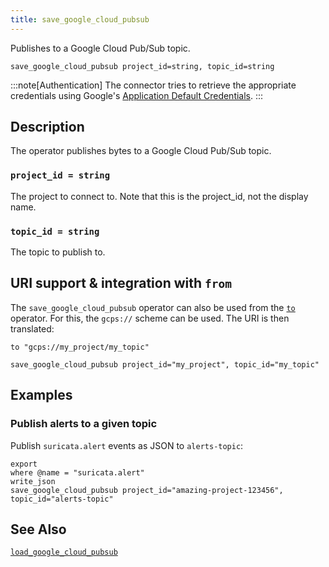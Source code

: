 ```yaml
---
title: save_google_cloud_pubsub
---
```


Publishes to a Google Cloud Pub/Sub topic.

```tql
save_google_cloud_pubsub project_id=string, topic_id=string
```

:::note[Authentication]
The connector tries to retrieve the appropriate credentials using Google's
[Application Default Credentials](https://google.aip.dev/auth/4110).
:::

## Description

The operator publishes bytes to a Google Cloud Pub/Sub topic.

### `project_id = string`

The project to connect to. Note that this is the project_id, not the display name.

### `topic_id = string`

The topic to publish to.

## URI support & integration with `from`

The `save_google_cloud_pubsub` operator can also be used from the [`to`](/reference/operators/to)
operator. For this, the `gcps://` scheme can be used. The URI is then translated:

```tql
to "gcps://my_project/my_topic"
```
```tql
save_google_cloud_pubsub project_id="my_project", topic_id="my_topic"
```

## Examples

### Publish alerts to a given topic

Publish `suricata.alert` events as JSON to `alerts-topic`:

```tql
export
where @name = "suricata.alert"
write_json
save_google_cloud_pubsub project_id="amazing-project-123456", topic_id="alerts-topic"
```

## See Also

[`load_google_cloud_pubsub`](/reference/operators/load_google_cloud_pubsub)

